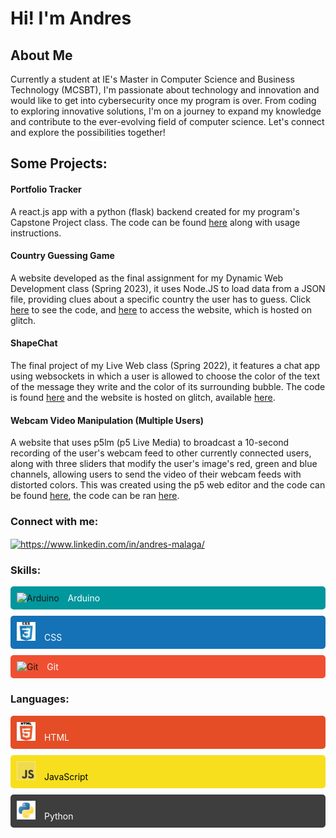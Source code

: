# Hi! I'm Andres

## About Me

Currently a student at IE's Master in Computer Science and Business Technology (MCSBT), I'm passionate about technology and innovation and would like to get into cybersecurity once my program is over. From coding to exploring innovative solutions, I'm on a journey to expand my knowledge and contribute to the ever-evolving field of computer science. Let's connect and explore the possibilities together!

## Some Projects:

#### Portfolio Tracker
  A react.js app with a python (flask) backend created for my program's Capstone Project class. The code can be found [here](https://github.com/Amalaga19/MCSBT-Capstone) along with usage instructions.
#### Country Guessing Game
  A website developed as the final assignment for my Dynamic Web Development class (Spring 2023), it uses Node.JS to load data from a JSON file, providing clues about a specific country the user has to guess. Click [here](https://github.com/Amalaga19/Web-Dev-Final) to see the code, and [here](https://efficacious-pricey-kite.glitch.me/) to access the website, which is hosted on glitch.
#### ShapeChat
  The final project of my Live Web class (Spring 2022), it features a chat app using websockets in which a user is allowed to choose the color of the text of the message they write and the color of its surrounding bubble. The code is found [here](https://github.com/Amalaga19/ShapeChat/tree/main) and the website is hosted on glitch, available [here](https://liveweb-final-andres.glitch.me/).
#### Webcam Video Manipulation (Multiple Users)
  A website that uses p5lm (p5 Live Media) to broadcast a 10-second recording of the user's webcam feed to other currently connected users, along with three sliders that modify the user's image's red, green and blue channels, allowing users to send the video of their webcam feeds with distorted colors. This was created using the p5 web editor and the code can be found [here](https://editor.p5js.org/amalaga19/sketches/oSIv0SJ12), the code can be ran [here](https://editor.p5js.org/amalaga19/full/oSIv0SJ12).

<h3 align="left">Connect with me:</h3>
<p align="left">
  <a href="https://linkedin.com/in/https://www.linkedin.com/in/andres-malaga/" target="blank">
    <img align="center" src="https://raw.githubusercontent.com/rahuldkjain/github-profile-readme-generator/master/src/images/icons/Social/linked-in-alt.svg" alt="https://www.linkedin.com/in/andres-malaga/" height="30" width="40" />
  </a>
</p>

<h3 align="left">Skills:</h3>
<div style="background-color: #00979D; padding: 10px; margin-bottom: 10px; border-radius: 5px;">
  <img src="https://cdn.worldvectorlogo.com/logos/arduino-1.svg" alt="Arduino" width="30" height="30"/>
  <span style="color: white; margin-left: 10px;">Arduino</span>
</div>

<div style="background-color: #1572B6; padding: 10px; margin-bottom: 10px; border-radius: 5px;">
  <img src="https://raw.githubusercontent.com/devicons/devicon/master/icons/css3/css3-original-wordmark.svg" alt="CSS" width="30" height="30"/>
  <span style="color: white; margin-left: 10px;">CSS</span>
</div>

<div style="background-color: #F05032; padding: 10px; margin-bottom: 10px; border-radius: 5px;">
  <img src="https://www.vectorlogo.zone/logos/git-scm/git-scm-icon.svg" alt="Git" width="30" height="30"/>
  <span style="color: white; margin-left: 10px;">Git</span>
</div>

<!-- Add more skills as needed -->

<h3 align="left">Languages:</h3>
<div style="background-color: #E44D26; padding: 10px; margin-bottom: 10px; border-radius: 5px;">
  <img src="https://raw.githubusercontent.com/devicons/devicon/master/icons/html5/html5-original-wordmark.svg" alt="HTML" width="30" height="30"/>
  <span style="color: white; margin-left: 10px;">HTML</span>
</div>

<div style="background-color: #F7DF1E; padding: 10px; margin-bottom: 10px; border-radius: 5px;">
  <img src="https://raw.githubusercontent.com/devicons/devicon/master/icons/javascript/javascript-original.svg" alt="JavaScript" width="30" height="30"/>
  <span style="color: black; margin-left: 10px;">JavaScript</span>
</div>

<div style="background-color: #3E3E3E; padding: 10px; margin-bottom: 10px; border-radius: 5px;">
  <img src="https://raw.githubusercontent.com/devicons/devicon/master/icons/python/python-original.svg" alt="Python" width="30" height="30"/>
  <span style="color: white; margin-left: 10px;">Python</span>
</div>

<!-- Add more languages as needed -->


<!--
**Amalaga19/Amalaga19** is a ✨ _special_ ✨ repository because its `README.md` (this file) appears on your GitHub profile.

Here are some ideas to get you started:

- 🔭 I’m currently working on ...
- 🌱 I’m currently learning ...
- 👯 I’m looking to collaborate on ...
- 🤔 I’m looking for help with ...
- 💬 Ask me about ...
- 📫 How to reach me: ...
- 😄 Pronouns: ...
- ⚡ Fun fact: ...
-->
